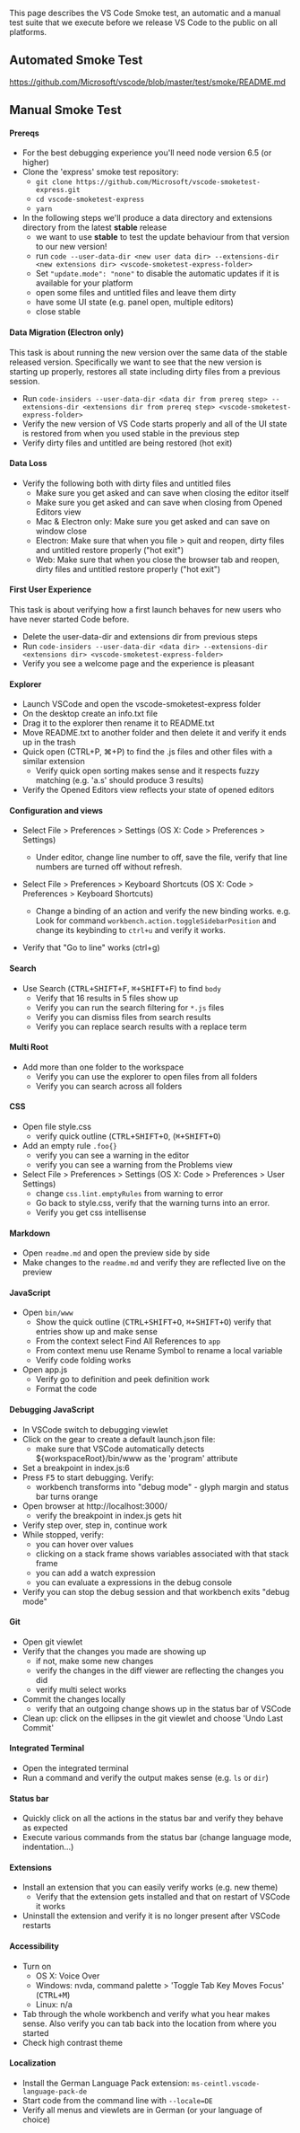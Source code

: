 This page describes the VS Code Smoke test, an automatic and a manual test suite that we execute before we release VS Code to the public on all platforms.

## Automated Smoke Test

https://github.com/Microsoft/vscode/blob/master/test/smoke/README.md

## Manual Smoke Test

#### Prereqs

* For the best debugging experience you'll need node version 6.5 (or higher)
* Clone the 'express' smoke test repository:
  * `git clone https://github.com/Microsoft/vscode-smoketest-express.git`
  * `cd vscode-smoketest-express`
  * `yarn`
* In the following steps we'll produce a data directory and extensions directory from the latest **stable** release
  * we want to use **stable** to test the update behaviour from that version to our new version!
  * run `code --user-data-dir <new user data dir> --extensions-dir <new extensions dir> <vscode-smoketest-express-folder>`
  * Set `"update.mode": "none"` to disable the automatic updates if it is available for your platform
  * open some files and untitled files and leave them dirty
  * have some UI state (e.g. panel open, multiple editors)
  * close stable

#### Data Migration (Electron only)

This task is about running the new version over the same data of the stable released version. Specifically we want to see that the new version is starting up properly, restores all state including dirty files from a previous session.

* Run `code-insiders --user-data-dir <data dir from prereq step> --extensions-dir <extensions dir from prereq step> <vscode-smoketest-express-folder>`
* Verify the new version of VS Code starts properly and all of the UI state is restored from when you used stable in the previous step
* Verify dirty files and untitled are being restored (hot exit)

#### Data Loss

* Verify the following both with dirty files and untitled files
  * Make sure you get asked and can save when closing the editor itself
  * Make sure you get asked and can save when closing from Opened Editors view
  * Mac & Electron only: Make sure you get asked and can save on window close
  * Electron: Make sure that when you file > quit and reopen, dirty files and untitled restore properly ("hot exit")
  * Web: Make sure that when you close the browser tab and reopen, dirty files and untitled restore properly ("hot exit")

#### First User Experience

This task is about verifying how a first launch behaves for new users who have never started Code before.
* Delete the user-data-dir and extensions dir from previous steps
* Run `code-insiders --user-data-dir <data dir> --extensions-dir <extensions dir> <vscode-smoketest-express-folder>`
* Verify you see a welcome page and the experience is pleasant

#### Explorer

* Launch VSCode and open the vscode-smoketest-express folder
* On the desktop create an info.txt file
* Drag it to the explorer then rename it to README.txt
* Move README.txt to another folder and then delete it and verify it ends up in the trash
* Quick open (CTRL+P, ⌘+P) to find the .js files and other files with a similar extension
  * Verify quick open sorting makes sense and it respects fuzzy matching (e.g. 'a.s' should produce 3 results)
* Verify the Opened Editors view reflects your state of opened editors

#### Configuration and views

* Select File > Preferences > Settings (OS X: Code > Preferences > Settings)
  * Under editor, change line number to off, save the file, verify that line numbers are turned off without refresh.
* Select File > Preferences > Keyboard Shortcuts (OS X: Code > Preferences > Keyboard Shortcuts)
  * Change a binding of an action and verify the new binding works. e.g. Look for command `workbench.action.toggleSidebarPosition` and change its keybinding to `ctrl+u` and verify it works.

* Verify that "Go to line" works (ctrl+g)

#### Search
* Use Search (<kbd>CTRL+SHIFT+F</kbd>, <kbd>⌘+SHIFT+F</kbd>) to find `body`
  * Verify that 16 results in 5 files show up
  * Verify you can run the search filtering for `*.js` files
  * Verify you can dismiss files from search results
  * Verify you can replace search results with a replace term

#### Multi Root
* Add more than one folder to the workspace
  * Verify you can use the explorer to open files from all folders
  * Verify you can search across all folders

#### CSS
* Open file style.css
  * verify quick outline (<kbd>CTRL+SHIFT+O</kbd>, (<kbd>⌘+SHIFT+O</kbd>)
* Add an empty rule `.foo{}`
  * verify you can see a warning in the editor
  * verify you can see a warning from the Problems view
* Select File > Preferences > Settings (OS X: Code > Preferences > User Settings)
  * change `css.lint.emptyRules` from warning to error
  * Go back to style.css, verify that the warning turns into an error.
  * Verify you get css intellisense

#### Markdown
* Open `readme.md` and open the preview side by side
* Make changes to the `readme.md` and verify they are reflected live on the preview

#### JavaScript
* Open `bin/www`
  * Show the quick outline (<kbd>CTRL+SHIFT+O</kbd>, <kbd>⌘+SHIFT+O</kbd>) verify that entries show up and make sense
  * From the context select Find All References to `app`
  * From context menu use Rename Symbol to rename a local variable
  * Verify code folding works
* Open app.js
  * Verify go to definition and peek definition work
  * Format the code

#### Debugging JavaScript
* In VSCode switch to debugging viewlet
* Click on the gear to create a default launch.json file:
  * make sure that VSCode automatically detects ${workspaceRoot}/bin/www as the 'program' attribute
* Set a breakpoint in index.js:6
* Press <kbd>F5</kbd> to start debugging. Verify:
  * workbench transforms into "debug mode" - glyph margin and status bar turns orange
* Open browser at http://localhost:3000/
  * verify the breakpoint in index.js gets hit
* Verify step over, step in, continue work
* While stopped, verify:
  * you can hover over values
  * clicking on a stack frame shows variables associated with that stack frame
  * you can add a watch expression
  * you can evaluate a expressions in the debug console
* Verify you can stop the debug session and that workbench exits "debug mode"

#### Git
* Open git viewlet
* Verify that the changes you made are showing up
  * if not, make some new changes
  * verify the changes in the diff viewer are reflecting the changes you did
  * verify multi select works
* Commit the changes locally
  * verify that an outgoing change shows up in the status bar of VSCode
* Clean up: click on the ellipses in the git viewlet and choose 'Undo Last Commit'

#### Integrated Terminal
* Open the integrated terminal
* Run a command and verify the output makes sense (e.g. `ls` or `dir`)

#### Status bar
* Quickly click on all the actions in the status bar and verify they behave as expected
* Execute various commands from the status bar (change language mode, indentation…)

#### Extensions
* Install an extension that you can easily verify works (e.g. new theme)
  * Verify that the extension gets installed and that on restart of VSCode it works
* Uninstall the extension and verify it is no longer present after VSCode restarts

#### Accessibility
* Turn on
  * OS X: Voice Over
  * Windows: nvda, command palette > 'Toggle Tab Key Moves Focus' (<kbd>CTRL+M</kbd>)
  * Linux: n/a
* Tab through the whole workbench and verify what you hear makes sense. Also verify you can tab back into the location from where you started
* Check high contrast theme

#### Localization
* Install the German Language Pack extension: `ms-ceintl.vscode-language-pack-de`
* Start code from the command line with `--locale=DE`
* Verify all menus and viewlets are in German (or your language of choice)